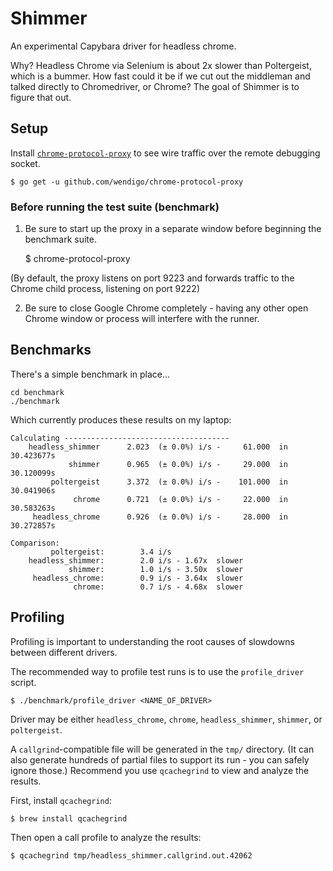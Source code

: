 # Shimmer

An experimental Capybara driver for headless chrome.

Why? Headless Chrome via Selenium is about 2x slower than Poltergeist, which is a bummer. How fast could it be if we cut out the middleman and talked directly to Chromedriver, or Chrome? The goal of Shimmer is to figure that out.

## Setup

Install [`chrome-protocol-proxy`](https://github.com/wendigo/chrome-protocol-proxy) to see wire traffic over the remote debugging socket.

    $ go get -u github.com/wendigo/chrome-protocol-proxy

### Before running the test suite (benchmark)

   1. Be sure to start up the proxy in a separate window before beginning the benchmark suite.

       $ chrome-protocol-proxy

   (By default, the proxy listens on port 9223 and forwards traffic to the Chrome child process, listening on port 9222)

   2. Be sure to close Google Chrome completely - having any other open Chrome window or process will interfere with the runner.

## Benchmarks

There's a simple benchmark in place...

    cd benchmark
    ./benchmark

Which currently produces these results on my laptop:

```
Calculating -------------------------------------
    headless_shimmer      2.023  (± 0.0%) i/s -     61.000  in  30.423677s
             shimmer      0.965  (± 0.0%) i/s -     29.000  in  30.120099s
         poltergeist      3.372  (± 0.0%) i/s -    101.000  in  30.041906s
              chrome      0.721  (± 0.0%) i/s -     22.000  in  30.583263s
     headless_chrome      0.926  (± 0.0%) i/s -     28.000  in  30.272857s

Comparison:
         poltergeist:        3.4 i/s
    headless_shimmer:        2.0 i/s - 1.67x  slower
             shimmer:        1.0 i/s - 3.50x  slower
     headless_chrome:        0.9 i/s - 3.64x  slower
              chrome:        0.7 i/s - 4.68x  slower
``` 

## Profiling

Profiling is important to understanding the root causes of slowdowns between different drivers.

The recommended way to profile test runs is to use the `profile_driver` script.

    $ ./benchmark/profile_driver <NAME_OF_DRIVER>

Driver may be either `headless_chrome`, `chrome`, `headless_shimmer`, `shimmer`, or `poltergeist`.

A `callgrind`-compatible file will be generated in the `tmp/` directory. (It can also generate hundreds of partial files to support its run - you can safely ignore those.) Recommend you use `qcachegrind` to view and analyze the results.

First, install `qcachegrind`:

    $ brew install qcachegrind

Then open a call profile to analyze the results:

    $ qcachegrind tmp/headless_shimmer.callgrind.out.42062
